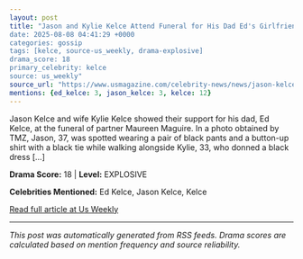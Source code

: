 ```yaml
---
layout: post
title: "Jason and Kylie Kelce Attend Funeral for His Dad Ed's Girlfriend
date: 2025-08-08 04:41:29 +0000
categories: gossip
tags: [kelce, source-us_weekly, drama-explosive]
drama_score: 18
primary_celebrity: kelce
source: us_weekly"
source_url: "https://www.usmagazine.com/celebrity-news/news/jason-kelce-and-kylie-support-ed-kelce-at-girlfriends-funeral/"
mentions: {ed_kelce: 3, jason_kelce: 3, kelce: 12}
---
```



Jason Kelce and wife Kylie Kelce showed their support for his dad, Ed Kelce, at the funeral of partner Maureen Maguire. In a photo obtained by TMZ, Jason, 37, was spotted wearing a pair of black pants and a button-up shirt with a black tie while walking alongside Kylie, 33, who donned a black dress […]

**Drama Score:** 18 | **Level:** EXPLOSIVE

**Celebrities Mentioned:** Ed Kelce, Jason Kelce, Kelce

[Read full article at Us Weekly](https://www.usmagazine.com/celebrity-news/news/jason-kelce-and-kylie-support-ed-kelce-at-girlfriends-funeral/)

---
*This post was automatically generated from RSS feeds. Drama scores are calculated based on mention frequency and source reliability.*
